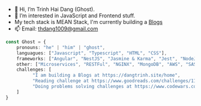 - 👋 Hi, I’m Trinh Hai Dang (Ghost).
- 👀 I’m interested in JavaScript and Frontend stuff.
- My tech stack is MEAN Stack, I'm currently building a [Blogs](https://dangtrinh.site/home)
- 📫 Email: thdang1009@gmail.com

```typescript
const Ghost = {
    pronouns: "he" | "him" | "ghost",
    languagues: ["Javascript", "Typescript", "HTML", "CSS"],
    frameworks: ["Angular", "NestJS", "Jasmine & Karma", "Jest", "NodeJS", "ExpressJS", "Mongoose"],
    other: ["Microservices", "RESTFul", "NGINX", "MongoDB", "AWS", "SASS", "PostgreSQL"],
    challenges: [
          "I am building a Blogs at https://dangtrinh.site/home",
          "Reading challenge at https://www.goodreads.com/challenges/11634-2024-reading-challenge",
          "Doing problems solving challenges at https://www.codewars.com/users/Ghost96
    ]
}
```
